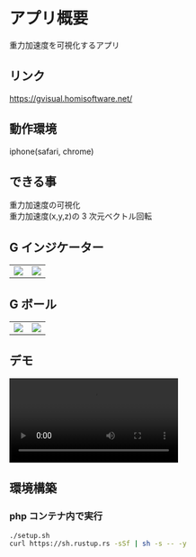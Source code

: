 # アプリ概要

重力加速度を可視化するアプリ

## リンク

https://gvisual.homisoftware.net/

## 動作環境

iphone(safari, chrome)

## できる事

重力加速度の可視化  
重力加速度(x,y,z)の 3 次元ベクトル回転

## G インジケーター

|                                                                                                                   |                                                                                                                   |
| :---------------------------------------------------------------------------------------------------------------: | :---------------------------------------------------------------------------------------------------------------: |
| <img src="https://user-images.githubusercontent.com/72111956/166178600-a957397e-cf89-47c0-84d9-ab5e1d437fd9.png"> | <img src="https://user-images.githubusercontent.com/72111956/166178790-ebe70478-27cf-4684-b2e8-700a1529a779.png"> |

## G ボール

|                                                                                                                   |                                                                                                                   |
| :---------------------------------------------------------------------------------------------------------------: | :---------------------------------------------------------------------------------------------------------------: |
| <img src="https://user-images.githubusercontent.com/72111956/166178744-db78bbb1-88bf-4114-bf97-85a5a2baedae.png"> | <img src="https://user-images.githubusercontent.com/72111956/166178799-93f5a453-0e5d-40f0-8a0b-8b269e08cf75.png"> |

## デモ
<video src="https://user-images.githubusercontent.com/72111956/166638366-cfec4c24-a204-4b16-849c-c13498022557.mp4"></video>

## 環境構築

### php コンテナ内で実行

```sh
./setup.sh
curl https://sh.rustup.rs -sSf | sh -s -- -y
```
